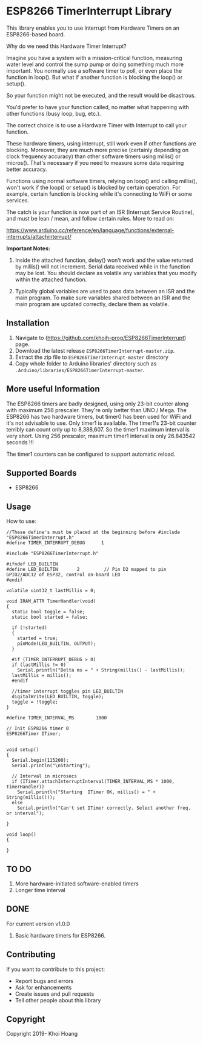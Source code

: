 # ESP8266 TimerInterrupt Library

This library enables you to use Interrupt from Hardware Timers on an ESP8266-based board.

Why do we need this Hardware Timer Interrupt?

Imagine you have a system with a mission-critical function, measuring water level and control the sump pump or doing something much more important. You normally use a software timer to poll, or even place the function in loop(). But what if another function is blocking the loop() or setup().

So your function might not be executed, and the result would be disastrous.

You'd prefer to have your function called, no matter what happening with other functions (busy loop, bug, etc.).

The correct choice is to use a Hardware Timer with Interrupt to call your function.

These hardware timers, using interrupt, still work even if other functions are blocking. Moreover, they are much more precise (certainly depending on clock frequency accuracy) than other software timers using millis() or micros(). That's necessary if you need to measure some data requiring better accuracy.

Functions using normal software timers, relying on loop() and calling millis(), won't work if the loop() or setup() is blocked by certain operation. For example, certain function is blocking while it's connecting to WiFi or some services.

The catch is your function is now part of an ISR (Interrupt Service Routine), and must be lean / mean, and follow certain rules. More to read on:

https://www.arduino.cc/reference/en/language/functions/external-interrupts/attachinterrupt/

**Important Notes:**
1. Inside the attached function, delay() won’t work and the value returned by millis() will not increment. Serial data received while in the function may be lost. You should declare as volatile any variables that you modify within the attached function.

2. Typically global variables are used to pass data between an ISR and the main program. To make sure variables shared between an ISR and the main program are updated correctly, declare them as volatile.

## Installation
1. Navigate to (https://github.com/khoih-prog/ESP8266TimerInterrupt) page.
2. Download the latest release `ESP8266TimerInterrupt-master.zip`.
3. Extract the zip file to `ESP8266TimerInterrupt-master` directory 
4. Copy whole folder to Arduino libraries' directory such as `.Arduino/libraries/ESP8266TimerInterrupt-master`.

## More useful Information

The ESP8266 timers are badly designed, using only 23-bit counter along with maximum 256 prescaler. They're only better than UNO / Mega.
The ESP8266 has two hardware timers, but timer0 has been used for WiFi and it's not advisable to use. Only timer1 is available.
The timer1's 23-bit counter terribly can count only up to 8,388,607. So the timer1 maximum interval is very short.
Using 256 prescaler, maximum timer1 interval is only 26.843542 seconds !!!

The timer1 counters can be configured to support automatic reload.

## Supported Boards

- ESP8266

## Usage

How to use:

```
//These define's must be placed at the beginning before #include "ESP8266TimerInterrupt.h"
#define TIMER_INTERRUPT_DEBUG      1

#include "ESP8266TimerInterrupt.h"

#ifndef LED_BUILTIN
#define LED_BUILTIN       2         // Pin D2 mapped to pin GPIO2/ADC12 of ESP32, control on-board LED
#endif

volatile uint32_t lastMillis = 0;

void IRAM_ATTR TimerHandler(void)
{
  static bool toggle = false;
  static bool started = false;

  if (!started)
  {
    started = true;
    pinMode(LED_BUILTIN, OUTPUT);
  }

  #if (TIMER_INTERRUPT_DEBUG > 0)
  if (lastMillis != 0)
    Serial.println("Delta ms = " + String(millis() - lastMillis));
  lastMillis = millis();
  #endif
  
  //timer interrupt toggles pin LED_BUILTIN
  digitalWrite(LED_BUILTIN, toggle);
  toggle = !toggle;
}

#define TIMER_INTERVAL_MS        1000 

// Init ESP8266 timer 0
ESP8266Timer ITimer;


void setup()
{
  Serial.begin(115200);
  Serial.println("\nStarting");
  
  // Interval in microsecs
  if (ITimer.attachInterruptInterval(TIMER_INTERVAL_MS * 1000, TimerHandler))
    Serial.println("Starting  ITimer OK, millis() = " + String(millis()));
  else
    Serial.println("Can't set ITimer correctly. Select another freq. or interval");

}

void loop()
{
  
}

```
## TO DO

1. More hardware-initiated software-enabled timers
2. Longer time interval


## DONE

For current version v1.0.0

1. Basic hardware timers for ESP8266.


## Contributing
If you want to contribute to this project:
- Report bugs and errors
- Ask for enhancements
- Create issues and pull requests
- Tell other people about this library

## Copyright
Copyright 2019- Khoi Hoang
